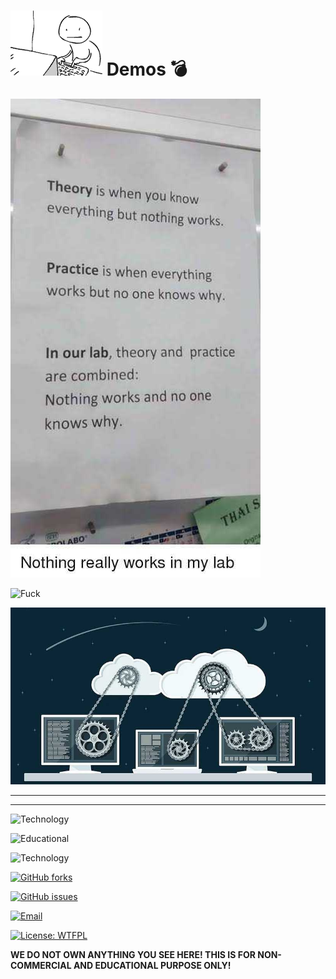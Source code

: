# ![DevOps?](4.gif "Life") **Demos** 💣

![Demos](./5.jpeg "About this Demos")

![Fuck](https://c.tenor.com/-aZGk99QVM8AAAAC/space-force-microsoft.gif "!!!")

![Happening](./1.jpeg "Now! Now! You all good!")
______________________________________________

______________________________________________

![Technology](https://img.shields.io/badge/Technology-%F0%9F%94%A5-brightgreen)

![Educational](https://img.shields.io/badge/Educational%20%F0%9F%93%9A-%E2%9C%93%E2%9C%93%E2%9C%93-informational)

![Technology](https://img.shields.io/badge/Operations-%E2%9D%A4%EF%B8%8F-success)

[![GitHub forks](https://img.shields.io/github/forks/0opsops/demos?style=social)](https://github.com/0opsops/demos/network)

[![GitHub issues](https://img.shields.io/github/issues/0opsops/demos?label=Issues)](https://github.com/0opsops/demos/issues)

[![Email](https://img.shields.io/badge/Contact-%F0%9F%93%AE-9cf)]((mailto:oopsops@protonmail.com?subject=[GitHub]%20Source%20Han%20Sans))

[![License: WTFPL](https://img.shields.io/badge/License%20%F0%9F%93%87%20%20-WTFPL-blueviolet)](https://github.com/0opsops/demos/blob/main/LICENSE)

**WE DO NOT OWN ANYTHING YOU SEE HERE! THIS IS FOR NON-COMMERCIAL AND EDUCATIONAL PURPOSE ONLY!**
